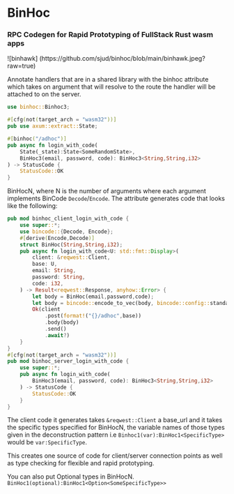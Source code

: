 <h1>BinHoc</h1>
<h3>RPC Codegen for Rapid Prototyping of FullStack Rust wasm apps</h3>
![binhawk] (https://github.com/sjud/binhoc/blob/main/binhawk.jpeg?raw=true)

Annotate handlers that are in a shared library with the binhoc attribute which takes
on argument that will resolve to the route the handler will be attached to on the server.

```rust
use binhoc::Binhoc3;

#[cfg(not(target_arch = "wasm32"))]
pub use axum::extract::State;

#[binhoc("/adhoc")]
pub async fn login_with_code(
    State(_state):State<SomeRandomState>,
    BinHoc3(email, password, code): BinHoc3<String,String,i32>
) -> StatusCode {
    StatusCode::OK
}
```

BinHocN, where N is the number of arguments where each argument implements BinCode 
`Decode`/`Encode`.
The attribute generates code that looks like the following:
```rust
pub mod binhoc_client_login_with_code {
    use super::*;
    use bincode::{Decode, Encode};
    #[derive(Encode,Decode)]
    struct BinHoc(String,String,i32);
    pub async fn login_with_code<U: std::fmt::Display>(
        client: &reqwest::Client,
        base: U,
        email: String,
        password: String,
        code: i32,
    ) -> Result<reqwest::Response, anyhow::Error> {
        let body = BinHoc(email,password,code);
        let body = bincode::encode_to_vec(body, bincode::config::standard())?;
        Ok(client
            .post(format!("{}/adhoc",base))
            .body(body)
            .send()
            .await?)
    }
}
#[cfg(not(target_arch = "wasm32"))]
pub mod binhoc_server_login_with_code {
    use super::*;
    pub async fn login_with_code( 
        BinHoc3(email, password, code): BinHoc3<String,String,i32>
    ) -> StatusCode {
        StatusCode::OK
    }
}
```
The client code it generates takes `&reqwest::Client` a base_url and it takes the specific
types specified for BinHocN, the variable names of those types given in the deconstruction
pattern i.e ```Binhoc1(var):BinHoc1<SpecificType>``` would be `var:SpecificType`.

This creates one source of code for client/server connection points as well as type checking
for flexible and rapid prototyping.

You can also put Optional types in BinHocN. ```BinHoc1(optional):BinHoc1<Option<SomeSpecificType>>```
